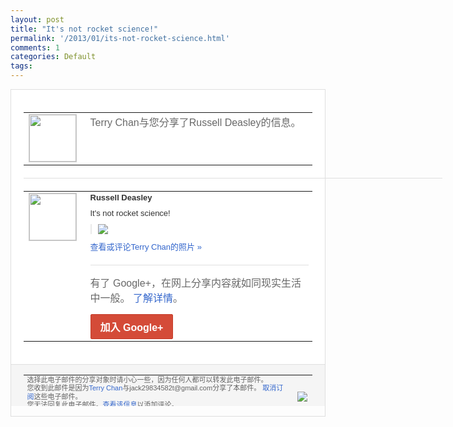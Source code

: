 ```yaml
---
layout: post
title: "It's not rocket science!"
permalink: '/2013/01/its-not-rocket-science.html'
comments: 1
categories: Default
tags: 
---
```

<!-- X-Notifications: 1:646d12bfd0000000 -->

<div style="border:solid 1px #dfdfdf;color:#686868;font:13px Arial"><div style="background-color:#fff;padding:20px;"><table cellpadding="0" cellspacing="0"><tr><td style="padding-right:15px;vertical-align:top"><a href="https://plus.google.com/_/notifications/emlink?emr=14900066512970582018&amp;emid=CMjAofvf17QCFaghTAodBQUAAA&amp;path=%2F108643996575278738906&amp;dt=1357613382528&amp;uob=8"><img height="75" src="https://lh3.googleusercontent.com/-KKRGTyJ5Bl0/AAAAAAAAAAI/AAAAAAAAtnY/R4QEWIp3Ur0/s75-c-k-a/photo.jpg" style="border:solid 1px #cccccc;" width="75"/></a></td><td style="width:578px;color:#333;font:13px Arial;vertical-align:top"><div style="color:#686868;font:16px Arial;padding-bottom:15px">Terry Chan与您分享了Russell Deasley的信息。</div><div style="padding-bottom:10px"></div></td></tr></table><div style="margin:20px 0;border-bottom:solid 1px #dfdfdf;width:670px"></div><table cellpadding="0" cellspacing="0"><tr><td style="padding-right:15px;vertical-align:top"><a href="https://plus.google.com/_/notifications/emlink?emr=14900066512970582018&amp;emid=CMjAofvf17QCFaghTAodBQUAAA&amp;path=%2F111554675602464825364&amp;dt=1357613382528&amp;uob=8"><img height="75" src="https://lh3.googleusercontent.com/-BxU1A_Mu094/AAAAAAAAAAI/AAAAAAAAR8o/V2iR_3lX5yg/s75-c-k-a/photo.jpg" style="border:solid 1px #cccccc;" width="75"/></a></td><td style="width:578px;color:#333;font:13px Arial;vertical-align:top"><div style="font-weight:bold;padding-bottom:10px">Russell Deasley</div><div style="padding-bottom:10px">It's not rocket science!</div><div style="margin-bottom:10px;padding-left:10px; border-left:2px solid #EAEAEA"><span style="margin-right:5px"><a href="https://plus.google.com/_/notifications/emlink?emr=14900066512970582018&amp;emid=CMjAofvf17QCFaghTAodBQUAAA&amp;path=%2F108643996575278738906%2Fposts%2FcJnuXkb51yW%3Fgpinv%3DAMIXal_8IPkfYwsFqQKqS7vfcs0VIZiu7AykFUNsKHr9xeDMp9kkI4XBpUnwyCJm4jsmdkHvcj7bPAsm8CD1Mro9H0AB9y1-tnq1EIpadtO7U-OkjKEauv0&amp;dt=1357613382528&amp;uob=8" style="color:#3366CC;text-decoration:none;"><img border="0" src="https://lh4.googleusercontent.com/-i-jgO7RKo60/UOqxF1WCCpI/AAAAAAAAiG4/0Oav5QIfa-I/h120/74c056eb-6833-413b-bfbd-07568c1c3d40.jpg" style="max-height:200px;max-width:275px"/></a></span></div><a href="https://plus.google.com/_/notifications/emlink?emr=14900066512970582018&amp;emid=CMjAofvf17QCFaghTAodBQUAAA&amp;path=%2Fphotos%2F111554675602464825364%2Falbums%2F5830667371634208993%2F5830667381361478290%3Fgpinv%3DAMIXal_8IPkfYwsFqQKqS7vfcs0VIZiu7AykFUNsKHr9xeDMp9kkI4XBpUnwyCJm4jsmdkHvcj7bPAsm8CD1Mro9H0AB9y1-tnq1EIpadtO7U-OkjKEauv0%26authkey%3DCPm5t5CIpfKpkwE&amp;dt=1357613382528&amp;uob=8" style="color:#3366CC;text-decoration:none">查看或评论Terry Chan的照片 »</a><div style="margin-top:20px;border-top:solid 1px #dfdfdf"><div style="padding:15px 0;color:#686868;font:16px Arial">有了 Google+，在网上分享内容就如同现实生活中一般。 <a href="http://www.google.com/+/learnmore/" style="color:#3366CC;text-decoration:none">了解详情</a>。</div><a href="https://plus.google.com/_/notifications/emlink?emr=14900066512970582018&amp;emid=CMjAofvf17QCFaghTAodBQUAAA&amp;path=%2F%3Fgpinv%3DAMIXal_8IPkfYwsFqQKqS7vfcs0VIZiu7AykFUNsKHr9xeDMp9kkI4XBpUnwyCJm4jsmdkHvcj7bPAsm8CD1Mro9H0AB9y1-tnq1EIpadtO7U-OkjKEauv0&amp;dt=1357613382528&amp;uob=8" style="display:inline-block;padding:7px 15px;background-color:#d44b38; color:#fff;font-size:16px; font-weight:bold;border-radius:2px;-webkit-border-radius:2px; -moz-border-radius:2px;border:solid 1px #c43b28; white-space:nowrap;text-decoration:none">加入 Google+</a></div></td></tr></table></div><div style="border-top:solid 1px #dfdfdf;padding:0 20px; background-color:#f5f5f5"><table cellpadding="0" cellspacing="0" style="height:50px"><tbody><tr><td style="vertical-align:middle;width:100%; color:#636363;font:11px Arial; line-height:120%">选择此电子邮件的分享对象时请小心一些，因为任何人都可以转发此电子邮件。<br/>您收到此邮件是因为<a href="https://plus.google.com/_/notifications/emlink?emr=14900066512970582018&amp;emid=CMjAofvf17QCFaghTAodBQUAAA&amp;path=%2F108643996575278738906%3Fgpinv%3DAMIXal_8IPkfYwsFqQKqS7vfcs0VIZiu7AykFUNsKHr9xeDMp9kkI4XBpUnwyCJm4jsmdkHvcj7bPAsm8CD1Mro9H0AB9y1-tnq1EIpadtO7U-OkjKEauv0&amp;dt=1357613382528&amp;uob=8" style="color:#3366CC;text-decoration:none">Terry Chan</a>与jack29834582t@gmail.com分享了本邮件。 <a href="https://plus.google.com/_/notifications/emlink?emr=14900066512970582018&amp;emid=CMjAofvf17QCFaghTAodBQUAAA&amp;path=%2F_%2Fnonplus%2Femailsettings%3Fgpinv%3DAMIXal_8IPkfYwsFqQKqS7vfcs0VIZiu7AykFUNsKHr9xeDMp9kkI4XBpUnwyCJm4jsmdkHvcj7bPAsm8CD1Mro9H0AB9y1-tnq1EIpadtO7U-OkjKEauv0%26est%3DADH5u8U-3fK-Hux1TZ0knzuxmWoLfPTI4ZdhnNmBoGJWI4QkLea4qZsYh0CDMIBuUFEV5C5ejA8dnVm2OR5JQv-2hrOTVmd5g46Jju10TkqhTIGR_7ni7_ka-DEuL6OcM8s1gmf8cv63J0N243389VrAu2X140AXXQ&amp;dt=1357613382528&amp;uob=8" style="color:#3366CC;text-decoration:none">取消订阅</a>这些电子邮件。<br/>您无法回复此电子邮件。<a href="https://plus.google.com/_/notifications/emlink?emr=14900066512970582018&amp;emid=CMjAofvf17QCFaghTAodBQUAAA&amp;path=%2F108643996575278738906%2Fposts%2FcJnuXkb51yW%3Fgpinv%3DAMIXal_8IPkfYwsFqQKqS7vfcs0VIZiu7AykFUNsKHr9xeDMp9kkI4XBpUnwyCJm4jsmdkHvcj7bPAsm8CD1Mro9H0AB9y1-tnq1EIpadtO7U-OkjKEauv0&amp;dt=1357613382528&amp;uob=8" style="color:#3366CC;text-decoration:none">查看该信息</a>以添加评论。<br/>Google Inc., 1600 Amphitheatre Pkwy, Mountain View, CA 94043 USA<br/></td><td><img src="https://ssl.gstatic.com/s2/oz/images/notifications/logo/google-plus-6617a72bb36cc548861652780c9e6ff1.png"/></td></tr></tbody></table></div></div>